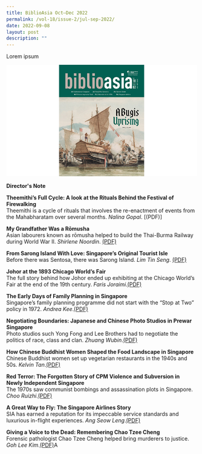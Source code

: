 ```yaml
---
title: BiblioAsia Oct–Dec 2022
permalink: /vol-18/issue-2/jul-sep-2022/
date: 2022-09-08
layout: post
description: ""
---
```

Lorem ipsum

<img src="/images/Vol%2018%20Issue%202/BiblioAsia_JUL-SEP2022-FA-cover-edited.jpg">

<a style="text-decoration: none; font-weight: bold;" href="/vol-18/issue-2/oct-to-dec-2022/director-note">Director's Note</a>

<a style="text-decoration: none; font-weight: bold;" >Theemithi’s Full Cycle: A look at the Rituals Behind the Festival of Firewalking</a><br>Theemithi is a cycle of rituals that involves the re-enactment of events from the Mahabharatam over several months. *Nalina Gopal*. [(PDF)]

<a style="text-decoration: none; font-weight: bold;" href="/vol-18/issue-2/jul-sep-2022/underground-space-singapore">My Grandfather Was a Rōmusha</a><br>Asian labourers known as rōmusha helped to build the Thai-Burma Railway during World War II. *Shirlene Noordin*. [(PDF)](/files/pdf/Vol%2018/Issue%202/v18-issue2_Underground.pdf)

<a style="text-decoration: none; font-weight: bold;" href="/vol-18/issue-2/jul-sep-2022/kranji-war-cemetery">From Sarong Island With Love: Singapore’s Original Tourist Isle</a><br>Before there was Sentosa, there was Sarong Island. *Lim Tin Seng*. [(PDF)](/files/pdf/Vol%2018/Issue%202/v18-issue2_KranjiWar.pdf)

<a style="text-decoration: none; font-weight: bold;" href="/jul-to-sep-2022/National-Library-Japanese-Occupation-collection">Johor at the 1893 Chicago World’s Fair</a><br>The full story behind how Johor ended up exhibiting at the Chicago World’s Fair at the end of the 19th century. *Faris Joraimi*.[(PDF)](/files/pdf/Vol%2018/Issue%202/v18-issue2_Japanese%20Occupation.pdf)

<a style="text-decoration: none; font-weight: bold;" href="/vol-18/issue-2/jul-sep-2022/history-sennett-estate">The Early Days of Family Planning in Singapore</a><br>Singapore’s family planning programme did not start with the “Stop at Two” policy in 1972. *Andrea Kee*.[(PDF)](/files/pdf/Vol%2018/Issue%202/v18-issue2_SennettEstate.pdf)

<a style="text-decoration: none; font-weight: bold;" href="/vol-18/issue-2/jul-sep-2022/japanese-chinese-photo-studios">Negotiating Boundaries: Japanese and Chinese Photo Studios in Prewar Singapore</a><br>Photo studios such Yong Fong and Lee Brothers had to negotiate the politics of race, class and clan.
*Zhuang Wubin*.[(PDF)](/files/pdf/Vol%2018/Issue%202/v18-issue2_PhotoStudio.pdf)

<a style="text-decoration: none; font-weight: bold;" href="/vol-18/issue-2/jul-sep-2022/buddhist-women-vegetarian-food-singapore">How Chinese Buddhist Women Shaped the Food Landscape in Singapore</a><br>Chinese Buddhist women set up vegetarian restaurants in the 1940s and 50s. *Kelvin Tan*.[(PDF)](/files/pdf/Vol%2018/Issue%202/v18-issue2_Buddhist%20Nuns.pdf)

<a style="text-decoration: none; font-weight: bold;" href="/vol-18/issue-2/jul-sep-2022/communist-party-malaya-singapore">Red Terror: The Forgotten Story of CPM Violence and Subversion in Newly Independent Singapore</a><br>The 1970s saw communist bombings and assassination plots in Singapore. *Choo Ruizhi*.[(PDF)](/files/pdf/Vol%2018/Issue%202/v18-issue2_RedTerror.pdf)

<a style="text-decoration: none; font-weight: bold;" href="/vol-18/issue-2/jul-sep-2022/history-Singapore-Airlines">A Great Way to Fly: The Singapore Airlines Story</a><br>SIA has earned a reputation for its impeccable service standards and luxurious in-flight experiences. *Ang Seow Leng*.[(PDF)](/files/pdf/Vol%2018/Issue%202/v18-issue2_SIA.pdf)

<a style="text-decoration: none; font-weight: bold;" href="/vol-18/issue-2/jul-sep-2022/chao-tzee-cheng-forensic-pathologist">Giving a Voice to the Dead: Remembering Chao Tzee Cheng</a><br>Forensic pathologist Chao Tzee Cheng helped bring murderers to justice. *Goh Lee Kim*.[(PDF)](/files/pdf/Vol%2018/Issue%202/v18-issue2_ChaoTzeZheng.pdf)A